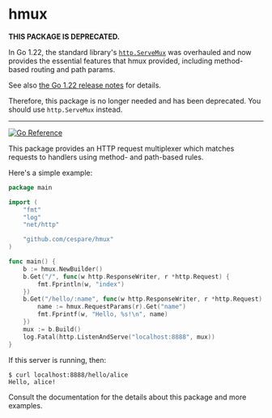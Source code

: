 # hmux

**THIS PACKAGE IS DEPRECATED.**

In Go 1.22, the standard library's [`http.ServeMux`](https://tip.golang.org/doc/go1.22#enhanced_routing_patterns)
was overhauled and now provides the essential features that hmux provided,
including method-based routing and path params.

See also [the Go 1.22 release notes](https://tip.golang.org/doc/go1.22#enhanced_routing_patterns)
for details.

Therefore, this package is no longer needed and has been deprecated. You should
use `http.ServeMux` instead.

---

[![Go Reference](https://pkg.go.dev/badge/github.com/cespare/hmux.svg)](https://pkg.go.dev/github.com/cespare/hmux)

This package provides an HTTP request multiplexer which matches requests to
handlers using method- and path-based rules.

Here's a simple example:

``` go
package main

import (
	"fmt"
	"log"
	"net/http"

	"github.com/cespare/hmux"
)

func main() {
	b := hmux.NewBuilder()
	b.Get("/", func(w http.ResponseWriter, r *http.Request) {
		fmt.Fprintln(w, "index")
	})
	b.Get("/hello/:name", func(w http.ResponseWriter, r *http.Request) {
		name := hmux.RequestParams(r).Get("name")
		fmt.Fprintf(w, "Hello, %s!\n", name)
	})
	mux := b.Build()
	log.Fatal(http.ListenAndServe("localhost:8888", mux))
}
```

If this server is running, then:

```
$ curl localhost:8888/hello/alice
Hello, alice!
```

Consult the documentation for the details about this package and more examples.
